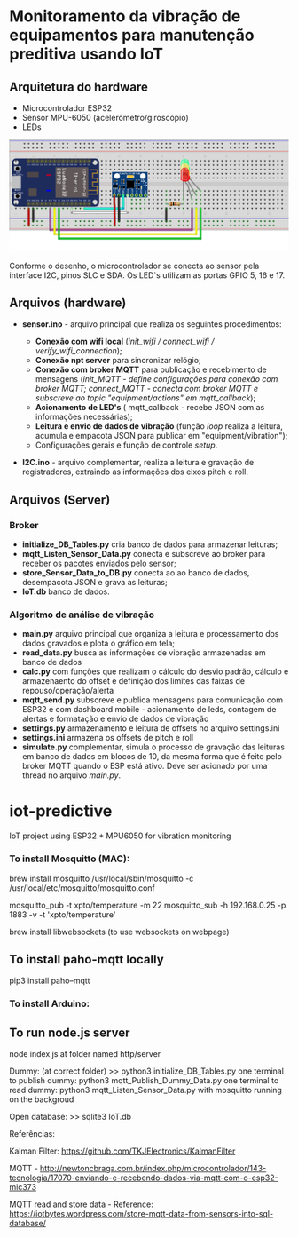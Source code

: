 # Monitoramento da vibração de equipamentos para manutenção preditiva usando IoT

## Arquitetura do hardware

- Microcontrolador ESP32
- Sensor MPU-6050 (acelerômetro/giroscópio)
- LEDs

![arquitetura-hardware](./server/doc/arquitetura-hardware.png)

Conforme o desenho, o microcontrolador se conecta ao sensor pela interface I2C, pinos SLC e SDA. Os LED`s utilizam as portas GPIO 5, 16 e 17.

## Arquivos (hardware)

- **sensor.ino** - arquivo principal que realiza os seguintes procedimentos:
    - **Conexão com wifi local** (_init_wifi / connect_wifi / verify_wifi_connection_);
    - **Conexão npt server** para sincronizar relógio;
    - **Conexão com broker MQTT** para publicação e recebimento de mensagens (_init_MQTT - define configurações para conexão com broker MQTT; connect_MQTT - conecta com broker MQTT e subscreve ao topic "equipment/actions" em mqtt_callback_);
    - **Acionamento de LED's** ( mqtt_callback - recebe JSON com as informações necessárias);
    - **Leitura e envio de dados de vibração** (função _loop_ realiza a leitura, acumula e empacota JSON para publicar em "equipment/vibration");
    - Configurações gerais e função de controle _setup_.

- **I2C.ino** - arquivo complementar, realiza a leitura e gravação de registradores, extraindo as informações dos eixos pitch e roll.

## Arquivos (Server)

### Broker

- **initialize_DB_Tables.py** cria banco de dados para armazenar leituras;
- **mqtt_Listen_Sensor_Data.py** conecta e subscreve ao broker para receber os pacotes enviados pelo sensor;
- **store_Sensor_Data_to_DB.py** conecta ao ao banco de dados, desempacota JSON e grava as leituras;
- **IoT.db** banco de dados.

### Algoritmo de análise de vibração


- **main.py** arquivo principal que organiza a leitura e processamento dos dados gravados e plota o gráfico em tela;
- **read_data.py** busca as informações de vibração armazenadas em banco de dados
- **calc.py** com funções que realizam o cálculo do desvio padrão, cálculo e armazenaento do offset e definição dos limites das faixas de repouso/operação/alerta
- **mqtt_send.py** subscreve e publica mensagens para comunicação com ESP32 e com dashboard mobile - acionamento de leds, contagem de alertas e formatação e envio de dados de vibração
- **settings.py** armazenamento e leitura de offsets no arquivo settings.ini
- **settings.ini** armazena os offsets de pitch e roll
- **simulate.py** complementar, simula o processo de gravação das leituras em banco de dados em blocos de 10, da mesma forma que é feito pelo broker MQTT quando o ESP está ativo. Deve ser acionado por uma thread no arquivo *main.py*.







# iot-predictive
IoT project using ESP32 + MPU6050 for vibration monitoring


### To install Mosquitto (MAC):
brew install mosquitto
/usr/local/sbin/mosquitto -c /usr/local/etc/mosquitto/mosquitto.conf

mosquitto_pub -t xpto/temperature -m 22
mosquitto_sub -h 192.168.0.25 -p 1883 -v -t 'xpto/temperature'

brew install libwebsockets (to use websockets on webpage)


## To install paho-mqtt locally
pip3 install paho–mqtt

### To install Arduino:

## To run node.js server
node index.js at folder named http/server


Dummy:
(at correct folder) >> python3 initialize_DB_Tables.py
one terminal to publish dummy: python3 mqtt_Publish_Dummy_Data.py 
one terminal to read dummy: python3 mqtt_Listen_Sensor_Data.py
with mosquitto running on the backgroud


Open database: >> sqlite3 IoT.db




Referências:

Kalman Filter: https://github.com/TKJElectronics/KalmanFilter

MQTT - http://newtoncbraga.com.br/index.php/microcontrolador/143-tecnologia/17070-enviando-e-recebendo-dados-via-mqtt-com-o-esp32-mic373

MQTT read and store data - Reference: https://iotbytes.wordpress.com/store-mqtt-data-from-sensors-into-sql-database/